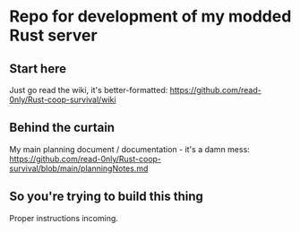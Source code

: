 # Repo for development of my modded Rust server

## Start here
Just go read the wiki, it's better-formatted: https://github.com/read-0nly/Rust-coop-survival/wiki

## Behind the curtain
My main planning document / documentation - it's a damn mess: https://github.com/read-0nly/Rust-coop-survival/blob/main/planningNotes.md

## So you're trying to build this thing
Proper instructions incoming.
